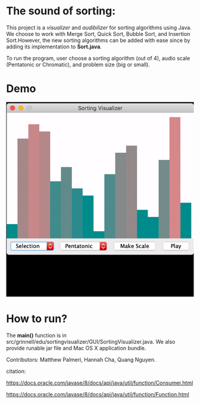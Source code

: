 # The sound of sorting:
This project is a *visualizer* and *audibilizer* for sorting algorithms using Java. We choose to work with Merge Sort, Quick Sort, Bubble Sort, and Insertion Sort.However, the new sorting algorithms can be added with ease since by adding its implementation to **Sort.java**. 

To run the program, user choose a sorting algorithm (out of 4), audio scale (Pentatonic or Chromatic), and problem size (big or small).

# Demo
![Sorting visualizer](Sorting-Visual-demo.GIF)

# How to run?
The **main()** function is in src/grinnell/edu/sortingvisualizer/GUI/SortingVisualizer.java. We also provide runable jar file and Mac OS X application bundle.

Contributors: Matthew Palmeri, Hannah Cha, Quang Nguyen.

citation: 

https://docs.oracle.com/javase/8/docs/api/java/util/function/Consumer.html

https://docs.oracle.com/javase/8/docs/api/java/util/function/Function.html

